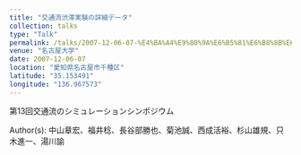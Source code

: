 ```yaml
---
title: "交通流渋滞実験の詳細データ"
collection: talks
type: "Talk"
permalink: /talks/2007-12-06-07-%E4%BA%A4%E9%80%9A%E6%B5%81%E6%B8%8B%E6%BB%9E%E5%AE%9F%E9%A8%93%E3%81%AE%E8%A9%B3%E7%B4%B0%E3%83%87%E3%83%BC%E3%82%BF
venue: "名古屋大学"
date: 2007-12-06-07
location: "愛知県名古屋市千種区"
latitude: "35.153491"
longitude: "136.967573"
---
```


第13回交通流のシミュレーションシンポジウム

Author(s): 中山章宏、福井稔、長谷部勝也、菊池誠、西成活裕、杉山雄規、只木進一、湯川諭
